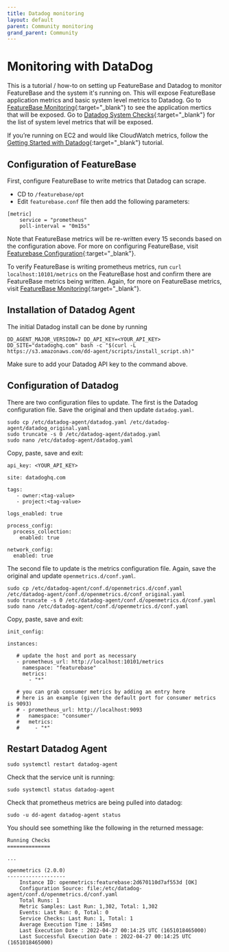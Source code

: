 ```yaml
---
title: Datadog monitoring
layout: default
parent: Community monitoring
grand_parent: Community
---
```


# Monitoring with DataDog

This is a tutorial / how-to on setting up FeatureBase and Datadog to monitor FeatureBase and the system it's running on. This will expose FeatureBase application metrics and basic system level metrics to Datadog. Go to [FeatureBase Monitoring](/docs/community/com-monitoring/old-monitoring){:target="\_blank"} to see the application mertics that will be exposed. Go to [Datadog System Checks](https://docs.datadoghq.com/integrations/system/){:target="\_blank"} for the list of system level metrics that will be exposed.

If you’re running on EC2 and would like CloudWatch metrics, follow the [Getting Started with Datadog](https://docs.datadoghq.com/integrations/amazon_web_services/?tab=roledelegation#installation){:target="\_blank"} tutorial.


## Configuration of FeatureBase

First, configure FeatureBase to write metrics that Datadog can scrape.

* CD to `/featurebase/opt`
* Edit `featurebase.conf` file then add the following parameters:

```
[metric]
    service = "prometheus"
    poll-interval = "0m15s"
```

Note that FeatureBase metrics will be re-written every 15 seconds based on the configuration above. For more on configuring FeatureBase, visit [Featurebase Configuration](/docs/community/com-config/com-config-flags){:target="\_blank"}.

To verify FeatureBase is writing prometheus metrics, run `curl localhost:10101/metrics` on the FeatureBase host and confirm there are FeatureBase metrics being written. Again, for more on FeatureBase metrics, visit [FeatureBase Monitoring](/docs/community/com-monitoring/old-monitoring){:target="\_blank"}.


## Installation of Datadog Agent

The initial Datadog install can be done by running

```
DD_AGENT_MAJOR_VERSION=7 DD_API_KEY=<YOUR_API_KEY> DD_SITE="datadoghq.com" bash -c "$(curl -L https://s3.amazonaws.com/dd-agent/scripts/install_script.sh)"
```

Make sure to add your Datadog API key to the command above.

## Configuration of Datadog

There are two configuration files to update. The first is the Datadog configuration file. Save the original and then update `datadog.yaml`.

```
sudo cp /etc/datadog-agent/datadog.yaml /etc/datadog-agent/datadog_original.yaml
sudo truncate -s 0 /etc/datadog-agent/datadog.yaml
sudo nano /etc/datadog-agent/datadog.yaml
```

Copy, paste, save and exit:


```
api_key: <YOUR_API_KEY>

site: datadoghq.com

tags:
   - owner:<tag-value>
   - project:<tag-value>

logs_enabled: true

process_config:
  process_collection:
    enabled: true

network_config:
  enabled: true
```

The second file to update is the metrics configuration file. Again, save the original and update `openmetrics.d/conf.yaml`.

```
sudo cp /etc/datadog-agent/conf.d/openmetrics.d/conf.yaml /etc/datadog-agent/conf.d/openmetrics.d/conf_original.yaml
sudo truncate -s 0 /etc/datadog-agent/conf.d/openmetrics.d/conf.yaml
sudo nano /etc/datadog-agent/conf.d/openmetrics.d/conf.yaml
```

Copy, paste, save and exit:

```
init_config:

instances:

   # update the host and port as necessary
   - prometheus_url: http://localhost:10101/metrics
     namespace: "featurebase"
     metrics:
       - "*"

   # you can grab consumer metrics by adding an entry here
   # here is an example (given the default port for consumer metrics is 9093)
   # - prometheus_url: http://localhost:9093
   #   namespace: "consumer"
   #   metrics:
   #     - "*"

```

## Restart Datadog Agent

```
sudo systemctl restart datadog-agent
```

Check that the service unit is running:

```
sudo systemctl status datadog-agent
```

Check that prometheus metrics are being pulled into datadog:

```
sudo -u dd-agent datadog-agent status
```

You should see something like the following in the returned message:

```
Running Checks
==============

...

openmetrics (2.0.0)
-------------------
    Instance ID: openmetrics:featurebase:2d670110d7af553d [OK]
    Configuration Source: file:/etc/datadog-agent/conf.d/openmetrics.d/conf.yaml
    Total Runs: 1
    Metric Samples: Last Run: 1,302, Total: 1,302
    Events: Last Run: 0, Total: 0
    Service Checks: Last Run: 1, Total: 1
    Average Execution Time : 145ms
    Last Execution Date : 2022-04-27 00:14:25 UTC (1651018465000)
    Last Successful Execution Date : 2022-04-27 00:14:25 UTC (1651018465000)
```
